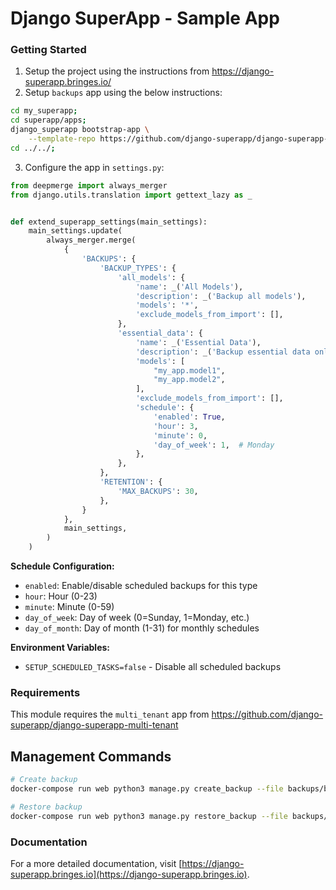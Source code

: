 # Django SuperApp - Sample App
### Getting Started
1. Setup the project using the instructions from https://django-superapp.bringes.io/
2. Setup `backups` app using the below instructions:
```bash
cd my_superapp;
cd superapp/apps;
django_superapp bootstrap-app \
    --template-repo https://github.com/django-superapp/django-superapp-backups ./backups;
cd ../../;
```
3. Configure the app in `settings.py`:
```python
from deepmerge import always_merger
from django.utils.translation import gettext_lazy as _


def extend_superapp_settings(main_settings):
    main_settings.update(
        always_merger.merge(
            {
                'BACKUPS': {
                    'BACKUP_TYPES': {
                        'all_models': {
                            'name': _('All Models'),
                            'description': _('Backup all models'),
                            'models': '*',
                            'exclude_models_from_import': [],
                        },
                        'essential_data': {
                            'name': _('Essential Data'),
                            'description': _('Backup essential data only'),
                            'models': [
                                "my_app.model1",
                                "my_app.model2",
                            ],
                            'exclude_models_from_import': [],
                            'schedule': {
                                'enabled': True,
                                'hour': 3,
                                'minute': 0,
                                'day_of_week': 1,  # Monday
                            },
                        },
                    },
                    'RETENTION': {
                        'MAX_BACKUPS': 30,
                    },
                }
            },
            main_settings,
        )
    )
```

**Schedule Configuration:**
- `enabled`: Enable/disable scheduled backups for this type
- `hour`: Hour (0-23)
- `minute`: Minute (0-59)  
- `day_of_week`: Day of week (0=Sunday, 1=Monday, etc.)
- `day_of_month`: Day of month (1-31) for monthly schedules

**Environment Variables:**
- `SETUP_SCHEDULED_TASKS=false` - Disable all scheduled backups

### Requirements
This module requires the `multi_tenant` app from https://github.com/django-superapp/django-superapp-multi-tenant

## Management Commands

```bash
# Create backup
docker-compose run web python3 manage.py create_backup --file backups/backup.zip --backup-type all_models

# Restore backup
docker-compose run web python3 manage.py restore_backup --file backups/backup.zip --backup-type all_models
```

### Documentation
For a more detailed documentation, visit [https://django-superapp.bringes.io](https://django-superapp.bringes.io).
